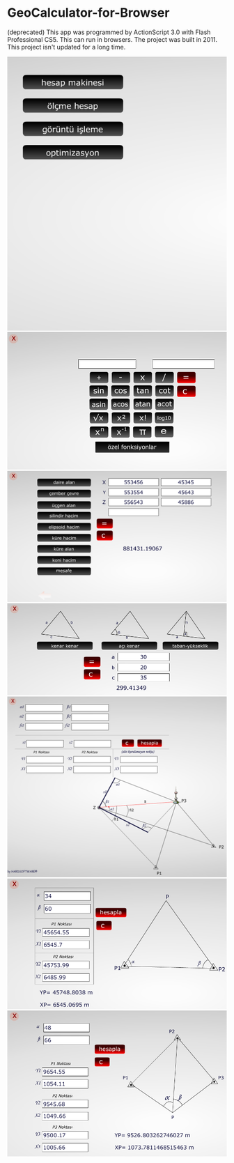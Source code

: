 # GeoCalculator-for-Browser
(deprecated) This app was programmed by ActionScript 3.0 with Flash Professional CS5. This can run in browsers.
 The project was built in 2011. This project isn't updated for a long time.
 
![alt text](https://raw.githubusercontent.com/edips/GeoCalculator-for-Browser/master/screenshots/1.png) 
 ![alt text](https://raw.githubusercontent.com/edips/GeoCalculator-for-Browser/master/screenshots/2.png)
 ![alt text](https://raw.githubusercontent.com/edips/GeoCalculator-for-Browser/master/screenshots/3.png)
 ![alt text](https://raw.githubusercontent.com/edips/GeoCalculator-for-Browser/master/screenshots/4.png)
 ![alt text](https://raw.githubusercontent.com/edips/GeoCalculator-for-Browser/master/screenshots/5.png)
 ![alt text](https://raw.githubusercontent.com/edips/GeoCalculator-for-Browser/master/screenshots/6.png)
 ![alt text](https://raw.githubusercontent.com/edips/GeoCalculator-for-Browser/master/screenshots/7.png)
